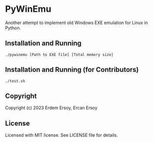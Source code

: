 # PyWinEmu
Another attempt to implement old Windows EXE emulation for Linux in Python.

## Installation and Running
    ./pywinemu [Path to EXE file] [Total memory size]

## Installation and Running (for Contributors)
    ./test.sh

## Copyright
Copyright (c) 2023 Erdem Ersoy, Ercan Ersoy

## License
Licensed with MIT license. See LICENSE file for details.
